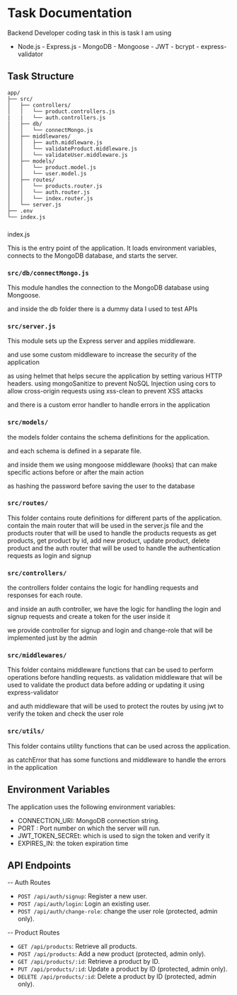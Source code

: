# Task Documentation

Backend Developer coding task
in this is task I am using

- Node.js - Express.js - MongoDB - Mongoose - JWT - bcrypt - express-validator

## Task Structure

```
app/
├── src/
│   ├── controllers/
│   │   └── product.controllers.js
|   |   └── auth.controllers.js
│   ├── db/
│   │   └── connectMongo.js
│   ├── middlewares/
│   │   ├── auth.middleware.js
│   │   └── validateProduct.middleware.js
│   │   └── validateUser.middleware.js
│   ├── models/
│   │   └── product.model.js
│   │   └── user.model.js
│   ├── routes/
│   │   └── products.router.js
│   │   └── auth.router.js
│   │   └── index.router.js
│   └── server.js
├── .env
└── index.js
```

###

index.js

This is the entry point of the application. It loads environment variables, connects to the MongoDB database, and starts the server.

### `src/db/connectMongo.js`

This module handles the connection to the MongoDB database using Mongoose.

and inside the db folder there is a dummy data I used to test APIs

### `src/server.js`

This module sets up the Express server and applies middleware.

and use some custom middleware to increase the security of the application

as using helmet that helps secure the application by setting various HTTP headers.
using mongoSanitize to prevent NoSQL Injection
using cors to allow cross-origin requests
using xss-clean to prevent XSS attacks

and there is a custom error handler to handle errors in the application

### `src/models/`

the models folder contains the schema definitions for the application.

and each schema is defined in a separate file.

and inside them we using mongoose middleware (hooks) that can make specific actions before or after the main action

as hashing the password before saving the user to the database

### `src/routes/`

This folder contains route definitions for different parts of the application.
contain the main router that will be used in the server.js file
and the products router that will be used to handle the products requests
as get products, get product by id, add new product, update product, delete product
and the auth router that will be used to handle the authentication requests as login and signup

### `src/controllers/`

the controllers folder contains the logic for handling requests and responses for each route.

and inside an auth controller, we have the logic for handling the login and signup requests and create a token for the user inside it

we provide controller for signup and login and change-role that will be implemented just by the admin

### `src/middlewares/`

This folder contains middleware functions that can be used to perform operations before handling requests.
as validation middleware that will be used to validate the product data before adding or updating it using express-validator

and auth middleware that will be used to protect the routes by using jwt to verify the token and check the user role

### `src/utils/`

This folder contains utility functions that can be used across the application.

as catchError that has some functions and middleware to handle the errors in the application

## Environment Variables

The application uses the following environment variables:

- CONNECTION_URI: MongoDB connection string.
- PORT : Port number on which the server will run.
- JWT_TOKEN_SECREt: which is used to sign the token and verify it
- EXPIRES_IN: the token expiration time

## API Endpoints

-- Auth Routes

- `POST /api/auth/signup`: Register a new user.
- `POST /api/auth/login`: Login an existing user.
- `POST /api/auth/change-role`: change the user role (protected, admin only).

-- Product Routes

- `GET /api/products`: Retrieve all products.
- `POST /api/products`: Add a new product (protected, admin only).
- `GET /api/products/:id`: Retrieve a product by ID.
- `PUT /api/products/:id`: Update a product by ID (protected, admin only).
- `DELETE /api/products/:id`: Delete a product by ID (protected, admin only).
